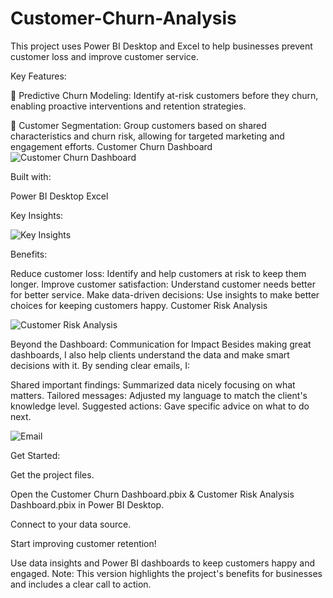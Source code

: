 # Customer-Churn-Analysis

This project uses Power BI Desktop and Excel to help businesses prevent customer loss and improve customer service.

Key Features:

📌 Predictive Churn Modeling: Identify at-risk customers before they churn, enabling proactive interventions and retention strategies.

📌 Customer Segmentation: Group customers based on shared characteristics and churn risk, allowing for targeted marketing and engagement efforts. Customer Churn Dashboard
![Customer Churn Dashboard](https://github.com/user-attachments/assets/458dca68-f112-4c64-91ed-11ab0b34bc69)

Built with:

Power BI Desktop
Excel


Key Insights:

![Key Insights](https://github.com/user-attachments/assets/1fb18c31-e6a0-4d03-8d0a-a3625931b66b)


Benefits:

Reduce customer loss: Identify and help customers at risk to keep them longer.
Improve customer satisfaction: Understand customer needs better for better service.
Make data-driven decisions: Use insights to make better choices for keeping customers happy. Customer Risk Analysis

![Customer Risk Analysis](https://github.com/user-attachments/assets/0e002523-4cf4-4607-8c1f-b5f0f5ab0ef8)


Beyond the Dashboard: Communication for Impact
Besides making great dashboards, I also help clients understand the data and make smart decisions with it. By sending clear emails, I:

Shared important findings: Summarized data nicely focusing on what matters.
Tailored messages: Adjusted my language to match the client's knowledge level.
Suggested actions: Gave specific advice on what to do next. 

![Email](https://github.com/user-attachments/assets/104d0649-b3f5-4fca-9105-b9cc407ae446)


Get Started:

Get the project files.

Open the Customer Churn Dashboard.pbix & Customer Risk Analysis Dashboard.pbix in Power BI Desktop.

Connect to your data source.

Start improving customer retention!

Use data insights and Power BI dashboards to keep customers happy and engaged. Note: This version highlights the project's benefits for businesses and includes a clear call to action.
